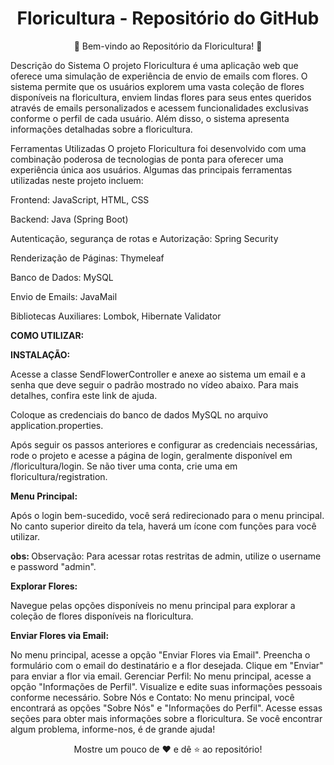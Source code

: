 <h1 align="center">Floricultura - Repositório do GitHub</h1>
<p align="center">🌺 Bem-vindo ao Repositório da Floricultura! 🌺</p>
Descrição do Sistema
O projeto Floricultura é uma aplicação web que oferece uma simulação de experiência de envio de emails com flores. O sistema permite que os usuários explorem uma vasta coleção de flores disponíveis na floricultura, enviem lindas flores para seus entes queridos através de emails personalizados e acessem funcionalidades exclusivas conforme o perfil de cada usuário. Além disso, o sistema apresenta informações detalhadas sobre a floricultura.

Ferramentas Utilizadas
O projeto Floricultura foi desenvolvido com uma combinação poderosa de tecnologias de ponta para oferecer uma experiência única aos usuários. Algumas das principais ferramentas utilizadas neste projeto incluem:

Frontend: JavaScript, HTML, CSS

Backend: Java (Spring Boot)

Autenticação, segurança de rotas e Autorização: Spring Security

Renderização de Páginas: Thymeleaf

Banco de Dados: MySQL

Envio de Emails: JavaMail

Bibliotecas Auxiliares: Lombok, Hibernate Validator


<strong>COMO UTILIZAR:</strong>


<strong>INSTALAÇÃO:</strong> 

Acesse a classe SendFlowerController e anexe ao sistema um email e a senha que deve seguir o padrão mostrado no vídeo abaixo. Para mais detalhes, confira este link de ajuda.

Coloque as credenciais do banco de dados MySQL no arquivo application.properties.

Após seguir os passos anteriores e configurar as credenciais necessárias, rode o projeto e acesse a página de login, geralmente disponível em /floricultura/login. Se não tiver uma conta, crie uma em floricultura/registration.

<strong>Menu Principal:</strong>

Após o login bem-sucedido, você será redirecionado para o menu principal. No canto superior direito da tela, haverá um ícone com funções para você utilizar.

<strong> obs: </strong> Observação: Para acessar rotas restritas de admin, utilize o username e password "admin".

<strong>Explorar Flores:</strong>

Navegue pelas opções disponíveis no menu principal para explorar a coleção de flores disponíveis na floricultura.

<strong>Enviar Flores via Email:</strong>

No menu principal, acesse a opção "Enviar Flores via Email".
Preencha o formulário com o email do destinatário e a flor desejada.
Clique em "Enviar" para enviar a flor via email.
Gerenciar Perfil:
No menu principal, acesse a opção "Informações de Perfil".
Visualize e edite suas informações pessoais conforme necessário.
Sobre Nós e Contato:
No menu principal, você encontrará as opções "Sobre Nós" e "Informações do Perfil". Acesse essas seções para obter mais informações sobre a floricultura. Se você encontrar algum problema, informe-nos, é de grande ajuda!

<p align="center">
  Mostre um pouco de ❤️ e dê ⭐️ ao repositório!
</p>
